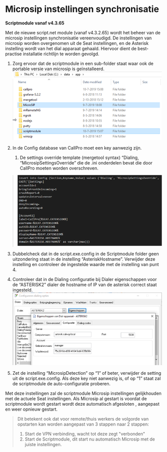 # Microsip instellingen synchronisatie
**Scriptmodule vanaf v4.3.65**

Met de nieuwe script.net module (vanaf v4.3.2.65) wordt het beheer van
de microsip instellingen synchronisatie vereenvoudigd. De instellingen
van microsip worden overgenomen uit de Seat instellingen, en de Asterisk
instelling wordt van het dial apparaat gehaald. Hiervoor dient de
best-practise installatie richtlijn te worden gevolgd.

1.  Zorg ervoor dat de scriptmodule in een sub-folder staat waar ook de
    portable versie van microsip is geïnstalleerd.  
    ![](./media/image1.png)

2.  In de Config database van CallPro moet een key aanwezig zijn.
    
    1.  De settings override template (mergetool syntax) “Dialing,
        “MicrosipSettingsOverride” die de .ini onderdelen bevat die
        door CallPro moeten worden overschreven.

> ![](./media/image2.png)

3.  Dubbelcheck dat in de script.exe.config in de Scriptmodule folder
    geen uitzondering staat in de instelling “AsteriskHostname”.
    Verwijder deze instelling en controleer de ingestelde waarde met de
    instelling van punt 4.

4.  Controleer dat in de Dialing configuratie bij Dialer eigenschappen
    voor de “ASTERISK2” dialer de hostname of IP van de asterisk correct
    staat ingesteld.  
    ![](./media/image3.png)

5.  Zet de instelling “MicrosipDetection” op “1” of beter, verwijder de
    setting uit de script.exe.config. Als deze key niet aanwezig is, of
    op “1” staat zal de scriptmodule de auto-configuratie proberen.

Met deze instellingen zal de scriptmodule Microsip instellingen
gelijkhouden met de actuele Seat instellingen. Als Microsip al gestart
is voordat de scriptmodule wordt gestart wordt deze automatisch
afgesloten , aangepast en weer opnieuw gestart.

> Dit betekent ook dat voor remote/thuis werkers de volgorde van
> opstarten kan worden aangepast van 3 stappen naar 2 stappen:
>
> 1.  Start de VPN verbinding, wacht tot deze zegt "verbonden"
> 2.  Start de Scriptmodule, dit start nu automatisch Microsip met de juiste instellingen.
